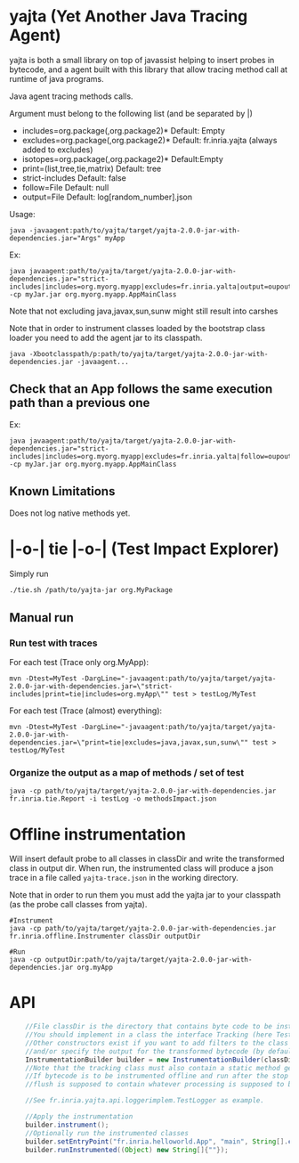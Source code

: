 # yajta (Yet Another Java Tracing Agent)

yajta is both a small library on top of javassist helping to insert probes in bytecode, and a agent built with this library that allow tracing method call at runtime of java programs.

Java agent tracing methods calls.

Argument must belong to the following list (and be separated by |)
 * includes=org.package(,org.package2)* Default: Empty
 * excludes=org.package(,org.package2)* Default: fr.inria.yajta (always added to excludes)
 * isotopes=org.package(,org.package2)* Default:Empty
 * print=(list,tree,tie,matrix) Default: tree
 * strict-includes Default: false
 * follow=File Default: null
 * output=File Default: log[random_number].json

Usage:
```
java -javaagent:path/to/yajta/target/yajta-2.0.0-jar-with-dependencies.jar="Args" myApp 
```

Ex:
```
java javaagent:path/to/yajta/target/yajta-2.0.0-jar-with-dependencies.jar="strict-includes|includes=org.myorg.myapp|excludes=fr.inria.yalta|output=oupout.json" -cp myJar.jar org.myorg.myapp.AppMainClass
```

Note that not excluding java,javax,sun,sunw might still result into carshes

Note that in order to instrument classes loaded by the bootstrap class loader you need to add the agent jar to its classpath.
```
java -Xbootclasspath/p:path/to/yajta/target/yajta-2.0.0-jar-with-dependencies.jar -javaagent...
```

## Check that an App follows the same execution path than a previous one

Ex:
```
java javaagent:path/to/yajta/target/yajta-2.0.0-jar-with-dependencies.jar="strict-includes|includes=org.myorg.myapp|excludes=fr.inria.yalta|follow=oupout.json" -cp myJar.jar org.myorg.myapp.AppMainClass
```

## Known Limitations

Does not log native methods yet.

# |-o-| tie |-o-| (Test Impact Explorer)

Simply run 

```bash
./tie.sh /path/to/yajta-jar org.MyPackage

```

## Manual run

### Run test with traces

For each test (Trace only org.MyApp):
```
mvn -Dtest=MyTest -DargLine="-javaagent:path/to/yajta/target/yajta-2.0.0-jar-with-dependencies.jar=\"strict-includes|print=tie|includes=org.myApp\"" test > testLog/MyTest
```

For each test (Trace (almost) everything):
```
mvn -Dtest=MyTest -DargLine="-javaagent:path/to/yajta/target/yajta-2.0.0-jar-with-dependencies.jar=\"print=tie|excludes=java,javax,sun,sunw\"" test > testLog/MyTest
```

### Organize the output as a map of methods / set of test

```
java -cp path/to/yajta/target/yajta-2.0.0-jar-with-dependencies.jar fr.inria.tie.Report -i testLog -o methodsImpact.json
```

# Offline instrumentation

Will insert default probe to all classes in classDir and write the transformed class in output dir.
When run, the instrumented class will produce a json trace in a file called `yajta-trace.json` in the working directory.

Note that in order to run them you must add the yajta jar to your classpath (as the probe call classes from yajta).

```
#Instrument
java -cp path/to/yajta/target/yajta-2.0.0-jar-with-dependencies.jar fr.inria.offline.Instrumenter classDir outputDir

#Run
java -cp outputDir:path/to/yajta/target/yajta-2.0.0-jar-with-dependencies.jar org.myApp
```

# API

```Java
    //File classDir is the directory that contains byte code to be instrumented
    //You should implement in a class the interface Tracking (here TestLogger does)
    //Other constructors exist if you want to add filters to the class to be instrumented 
    //and/or specify the output for the transformed bytecode (by default a temporary directory is created)
    InstrumentationBuilder builder = new InstrumentationBuilder(classDir, TestLogger.class);
    //Note that the tracking class must also contain a static method getInstance() that returns an instance of the logger.
    //If bytecode is to be instrumented offline and run after the stop of the jvm, this getInstance() method should also register a shutdown hook that will call flush()
    //flush is supposed to contain whatever processing is supposed to be done after all logs are collected.

    //See fr.inria.yajta.api.loggerimplem.TestLogger as example.

    //Apply the instrumentation
    builder.instrument();
    //Optionally run the instrumented classes
    builder.setEntryPoint("fr.inria.helloworld.App", "main", String[].class);
    builder.runInstrumented((Object) new String[]{""});
```
